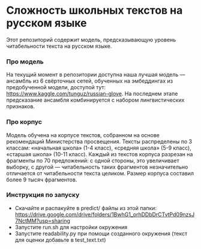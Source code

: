 # Сложность школьных текстов на русском языке

Этот репозиторий содержит модель, предсказывающую уровень читабельности текста на русском языке.

### Про модель
На текущий момент в репозитории доступна наша лучшая модель — ансамбль из 6 свёрточных сетей, обученных на эмбеддингах из предобученной модели, доступой тут: https://www.kaggle.com/tunguz/russian-glove.
На последнем этапе предсказание ансамбля комбинируется с набором лингвистических признаков. 

### Про корпус
Модель обучена на корпусе текстов, собранном на основе рекомендаций Министерства просвещения.
Тексты распределены по 3 классам: «начальная школа» (1-4 класс), «средняя школа» (5-9 класс), «старшая школа» (10-11 класс).
Каждый из текстов корпуса разрезан на фрагменты по 70 предложений: с одной стороны, это увеличивает выборку, с другой — читабельность таких фрагментов незначительно отличается от читабельности текста целиком.
Размер корпуса составил более 9 тысяч фрагментов.

### Инструкция по запуску

- Скачайте и распакуйте в predict/ файлы из этой папки: https://drive.google.com/drive/folders/1BwhG1_orhDDbDrCTvtPd09nzsJ7NctMM?usp=sharing
- Запустите run.sh для настройки окружения
- Запустите readability.py при помощи созданного окружения (текст для оценки добавьте в test_text.txt)